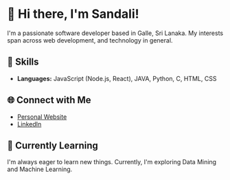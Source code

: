 # 👋 Hi there, I'm Sandali!

I'm a passionate software developer based in Galle, Sri Lanaka. My interests span across web development, and technology in general.

## 🚀 Skills

- **Languages:** JavaScript (Node.js, React), JAVA, Python, C, HTML, CSS

## 🌐 Connect with Me

- [Personal Website](https://my-portfolio-six-dun-52.vercel.app/)
- [LinkedIn](https://www.linkedin.com/in/sandali-manimendra/)

## 🌱 Currently Learning

I'm always eager to learn new things. Currently, I'm exploring Data Mining and Machine Learning.
